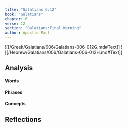 ```yaml
---
title: "Galatians 6:12"
book: "Galatians"
chapter: 6
verse: 12
section: "Galatians:Final Warning"
author: Apostle Paul
---
```

![[/Greek/Galatians/006/Galatians-006-012G.md#Text]]
![[/Hebrew/Galatians/006/Galatians-006-012H.md#Text]]

## Analysis

#### Words

#### Phrases

#### Concepts

## Reflections
